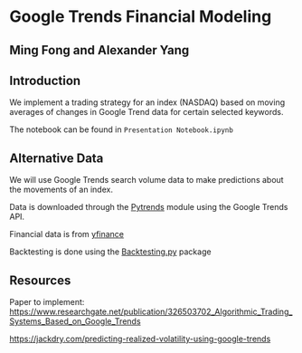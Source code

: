 # Google Trends Financial Modeling
## Ming Fong and Alexander Yang

## Introduction

We implement a trading strategy for an index (NASDAQ) based on moving averages of changes in Google Trend data for certain selected keywords.

The notebook can be found in `Presentation Notebook.ipynb`

## Alternative Data
We will use Google Trends search volume data to make predictions about the movements of an index.

Data is downloaded through the [Pytrends](https://pypi.org/project/pytrends/) module using the Google Trends API.

Financial data is from [yfinance](https://pypi.org/project/yfinance/)

Backtesting is done using the [Backtesting.py](https://kernc.github.io/backtesting.py/) package

## Resources
Paper to implement: https://www.researchgate.net/publication/326503702_Algorithmic_Trading_Systems_Based_on_Google_Trends

https://jackdry.com/predicting-realized-volatility-using-google-trends
